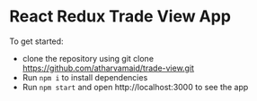 # React Redux Trade View App

To get started:
- clone the repository using git clone  https://github.com/atharvamaid/trade-view.git
- Run `npm i` to install dependencies
- Run `npm start` and open http://localhost:3000 to see the app
